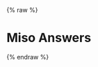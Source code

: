 ---
---

{% raw %}
<h1 class="hero-title">Miso Answers</h1>
<div id="miso-ask-combo" class="miso-ask-combo"></div>
<script>
const misocmd = window.misocmd || (window.misocmd = []);
misocmd.push(async () => {
  const client = new MisoClient({
    apiKey: window.DEFAULT_AFFILIATION_ASK_API_KEY,
  });
  client.ui.asks.useApi({
    user_id: 'simonpai',
    user_type: 'registered',
    cite_link: true,
    _env: 'production_sandbox',
  });
  client.ui.asks.useLayouts({
    affiliation: {
      templates: {
        logoUrl: '/img/miso-logo.svg',
      },
    },
  });
  await client.ui.ready;
  const { templates } = MisoClient.ui.defaults.ask;
  const rootElement = document.querySelector('#miso-ask-combo');
  rootElement.innerHTML = templates.root();
  client.ui.ask.autoQuery({
    updateUrl: true,
  });
});
</script>
{% endraw %}
